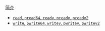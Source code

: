 [简介](README.md)

- [`read`, `pread64`, `readv`, `preadv`, `preadv2`](read-pread64-readv-preadv-preadv2.md)
- [`write`, `pwrite64`, `writev`, `pwritev`, `pwritev2`](write-pwrite64-writev-pwritev-pwritev2.md)
